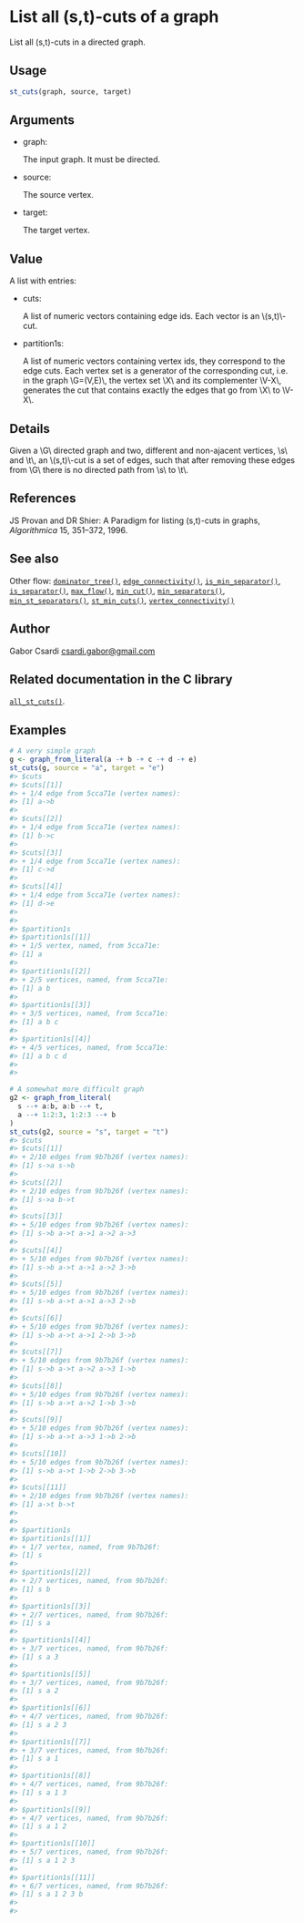 # List all (s,t)-cuts of a graph

List all (s,t)-cuts in a directed graph.

## Usage

``` r
st_cuts(graph, source, target)
```

## Arguments

- graph:

  The input graph. It must be directed.

- source:

  The source vertex.

- target:

  The target vertex.

## Value

A list with entries:

- cuts:

  A list of numeric vectors containing edge ids. Each vector is an
  \\(s,t)\\-cut.

- partition1s:

  A list of numeric vectors containing vertex ids, they correspond to
  the edge cuts. Each vertex set is a generator of the corresponding
  cut, i.e. in the graph \\G=(V,E)\\, the vertex set \\X\\ and its
  complementer \\V-X\\, generates the cut that contains exactly the
  edges that go from \\X\\ to \\V-X\\.

## Details

Given a \\G\\ directed graph and two, different and non-ajacent
vertices, \\s\\ and \\t\\, an \\(s,t)\\-cut is a set of edges, such that
after removing these edges from \\G\\ there is no directed path from
\\s\\ to \\t\\.

## References

JS Provan and DR Shier: A Paradigm for listing (s,t)-cuts in graphs,
*Algorithmica* 15, 351–372, 1996.

## See also

Other flow:
[`dominator_tree()`](https://r.igraph.org/reference/dominator_tree.md),
[`edge_connectivity()`](https://r.igraph.org/reference/edge_connectivity.md),
[`is_min_separator()`](https://r.igraph.org/reference/is_min_separator.md),
[`is_separator()`](https://r.igraph.org/reference/is_separator.md),
[`max_flow()`](https://r.igraph.org/reference/max_flow.md),
[`min_cut()`](https://r.igraph.org/reference/min_cut.md),
[`min_separators()`](https://r.igraph.org/reference/min_separators.md),
[`min_st_separators()`](https://r.igraph.org/reference/min_st_separators.md),
[`st_min_cuts()`](https://r.igraph.org/reference/st_min_cuts.md),
[`vertex_connectivity()`](https://r.igraph.org/reference/vertex_connectivity.md)

## Author

Gabor Csardi <csardi.gabor@gmail.com>

## Related documentation in the C library

[`all_st_cuts()`](https://igraph.org/c/html/latest/igraph-Flows.html#igraph_all_st_cuts).

## Examples

``` r
# A very simple graph
g <- graph_from_literal(a -+ b -+ c -+ d -+ e)
st_cuts(g, source = "a", target = "e")
#> $cuts
#> $cuts[[1]]
#> + 1/4 edge from 5cca71e (vertex names):
#> [1] a->b
#> 
#> $cuts[[2]]
#> + 1/4 edge from 5cca71e (vertex names):
#> [1] b->c
#> 
#> $cuts[[3]]
#> + 1/4 edge from 5cca71e (vertex names):
#> [1] c->d
#> 
#> $cuts[[4]]
#> + 1/4 edge from 5cca71e (vertex names):
#> [1] d->e
#> 
#> 
#> $partition1s
#> $partition1s[[1]]
#> + 1/5 vertex, named, from 5cca71e:
#> [1] a
#> 
#> $partition1s[[2]]
#> + 2/5 vertices, named, from 5cca71e:
#> [1] a b
#> 
#> $partition1s[[3]]
#> + 3/5 vertices, named, from 5cca71e:
#> [1] a b c
#> 
#> $partition1s[[4]]
#> + 4/5 vertices, named, from 5cca71e:
#> [1] a b c d
#> 
#> 

# A somewhat more difficult graph
g2 <- graph_from_literal(
  s --+ a:b, a:b --+ t,
  a --+ 1:2:3, 1:2:3 --+ b
)
st_cuts(g2, source = "s", target = "t")
#> $cuts
#> $cuts[[1]]
#> + 2/10 edges from 9b7b26f (vertex names):
#> [1] s->a s->b
#> 
#> $cuts[[2]]
#> + 2/10 edges from 9b7b26f (vertex names):
#> [1] s->a b->t
#> 
#> $cuts[[3]]
#> + 5/10 edges from 9b7b26f (vertex names):
#> [1] s->b a->t a->1 a->2 a->3
#> 
#> $cuts[[4]]
#> + 5/10 edges from 9b7b26f (vertex names):
#> [1] s->b a->t a->1 a->2 3->b
#> 
#> $cuts[[5]]
#> + 5/10 edges from 9b7b26f (vertex names):
#> [1] s->b a->t a->1 a->3 2->b
#> 
#> $cuts[[6]]
#> + 5/10 edges from 9b7b26f (vertex names):
#> [1] s->b a->t a->1 2->b 3->b
#> 
#> $cuts[[7]]
#> + 5/10 edges from 9b7b26f (vertex names):
#> [1] s->b a->t a->2 a->3 1->b
#> 
#> $cuts[[8]]
#> + 5/10 edges from 9b7b26f (vertex names):
#> [1] s->b a->t a->2 1->b 3->b
#> 
#> $cuts[[9]]
#> + 5/10 edges from 9b7b26f (vertex names):
#> [1] s->b a->t a->3 1->b 2->b
#> 
#> $cuts[[10]]
#> + 5/10 edges from 9b7b26f (vertex names):
#> [1] s->b a->t 1->b 2->b 3->b
#> 
#> $cuts[[11]]
#> + 2/10 edges from 9b7b26f (vertex names):
#> [1] a->t b->t
#> 
#> 
#> $partition1s
#> $partition1s[[1]]
#> + 1/7 vertex, named, from 9b7b26f:
#> [1] s
#> 
#> $partition1s[[2]]
#> + 2/7 vertices, named, from 9b7b26f:
#> [1] s b
#> 
#> $partition1s[[3]]
#> + 2/7 vertices, named, from 9b7b26f:
#> [1] s a
#> 
#> $partition1s[[4]]
#> + 3/7 vertices, named, from 9b7b26f:
#> [1] s a 3
#> 
#> $partition1s[[5]]
#> + 3/7 vertices, named, from 9b7b26f:
#> [1] s a 2
#> 
#> $partition1s[[6]]
#> + 4/7 vertices, named, from 9b7b26f:
#> [1] s a 2 3
#> 
#> $partition1s[[7]]
#> + 3/7 vertices, named, from 9b7b26f:
#> [1] s a 1
#> 
#> $partition1s[[8]]
#> + 4/7 vertices, named, from 9b7b26f:
#> [1] s a 1 3
#> 
#> $partition1s[[9]]
#> + 4/7 vertices, named, from 9b7b26f:
#> [1] s a 1 2
#> 
#> $partition1s[[10]]
#> + 5/7 vertices, named, from 9b7b26f:
#> [1] s a 1 2 3
#> 
#> $partition1s[[11]]
#> + 6/7 vertices, named, from 9b7b26f:
#> [1] s a 1 2 3 b
#> 
#> 
```
